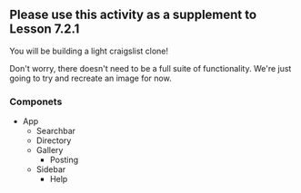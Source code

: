 ## Please use this activity as a supplement to Lesson 7.2.1
You will be building a light craigslist clone!

Don't worry, there doesn't need to be a full suite of functionality. We're just going to try and recreate an image for now.

### Componets
- App
  - Searchbar
  - Directory
  - Gallery
    - Posting
  - Sidebar
    - Help